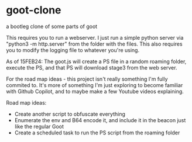 # goot-clone
a bootleg clone of some parts of goot

This requires you to run a webserver. I just run a simple python server via "python3 -m http.server" from the folder with the files.
This also requires you to modify the logging file to whatever you're using.

As of 15FEB24: The goot.js will create a PS file in a random roaming folder, execute the PS, and that PS will download stage3 from the web server.

For the road map ideas - this project isn't really something I'm fully commited to. It's more of something I'm just exploring to become familiar with Github Copilot, and to maybe make a few Youtube videos explaining.

Road map ideas:
  - Create another script to obfuscate everything
  - Enumerate the env and B64 encode it, and include it in the beacon just like the regular Goot
  - Create a scheduled task to run the PS script from the roaming folder
